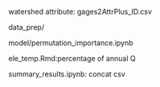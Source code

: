 watershed attribute: gages2AttrPlus_ID.csv

data_prep/

model/permutation_importance.ipynb

ele_temp.Rmd:percentage of annual Q

summary_results.ipynb: concat csv
